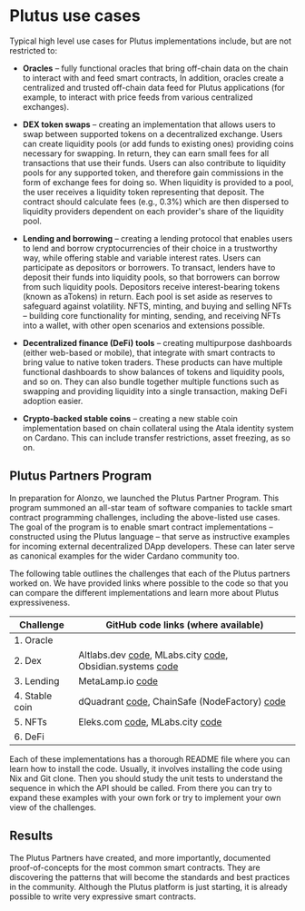 # Plutus use cases
Typical high level use cases for Plutus implementations include, but are not restricted to:

- **Oracles** – fully functional oracles that bring off-chain data on the chain to interact with and feed smart contracts, In addition, oracles create a centralized and trusted off-chain data feed for Plutus applications (for example, to interact with price feeds from various centralized exchanges).

- **DEX token swaps** – creating an implementation that allows users to swap between supported tokens on a decentralized exchange. Users can create liquidity pools (or add funds to existing ones) providing coins necessary for swapping. In return, they can earn small fees for all transactions that use their funds. Users can also contribute to liquidity pools for any supported token, and therefore gain commissions in the form of exchange fees for doing so. When liquidity is provided to a pool, the user receives a liquidity token representing that deposit. The contract should calculate fees (e.g., 0.3%) which are then dispersed to liquidity providers dependent on each provider's share of the liquidity pool.

- **Lending and borrowing** – creating a lending protocol that enables users to lend and borrow cryptocurrencies of their choice in a trustworthy way, while offering stable and variable interest rates. Users can participate as depositors or borrowers. To transact, lenders have to deposit their funds into liquidity pools, so that borrowers can borrow from such liquidity pools. Depositors receive interest-bearing tokens (known as aTokens) in return. Each pool is set aside as reserves to safeguard against volatility.
NFTS, minting, and buying and selling NFTs – building core functionality for minting, sending, and receiving NFTs into a wallet, with other open scenarios and extensions possible.

- **Decentralized finance (DeFi) tools** – creating multipurpose dashboards (either web-based or mobile), that integrate with smart contracts to bring value to native token traders. These products can have multiple functional dashboards to show balances of tokens and liquidity pools, and so on. They can also bundle together multiple functions such as swapping and providing liquidity into a single transaction, making DeFi adoption easier.

- **Crypto-backed stable coins** – creating a new stable coin implementation based on chain collateral using the Atala identity system on Cardano. This can include transfer restrictions, asset freezing, as so on.

## Plutus Partners Program
In preparation for Alonzo, we launched the Plutus Partner Program. This program summoned an all-star team of software companies to tackle smart contract programming challenges, including the above-listed use cases. The goal of the program is to enable smart contract implementations – constructed using the Plutus language – that serve as instructive examples for incoming external decentralized DApp developers. These can later serve as canonical examples for the wider Cardano community too.

The following table outlines the challenges that each of the Plutus partners worked on. We have provided links where possible to the code so that you can compare the different implementations and learn more about Plutus expressiveness.

| Challenge      | GitHub code links (where available) |
| ----------- | ----------- |
| 1. Oracle      |        | |        | |        | |        |
| 2. Dex   | Altlabs.dev [code](https://github.com/input-output-hk/plutus-use-cases/tree/AltLabs/dex-token-swap/AltLabs/dex-token-swap), MLabs.city [code](https://github.com/mlabs-haskell/plutus-use-cases/blob/main/mlabs/README.md#use-case-lendex), Obsidian.systems [code](https://github.com/input-output-hk/plutus-use-cases/tree/obsidian-systems/dex/use-case-2)|
| 3. Lending   | MetaLamp.io [code](https://github.com/input-output-hk/plutus-use-cases/tree/MetaLamp/lending-pool/development/MetaLamp)| 
| 4. Stable coin   | dQuadrant [code](https://github.com/input-output-hk/plutus-use-cases/tree/Dquadrant/stablecoin/starter/Dquadrant), ChainSafe (NodeFactory) [code](https://github.com/input-output-hk/plutus-use-cases/tree/Nodefactory/stablecoin/vaultliquidation/NodeFactory/stable-coin)| 
| 5. NFTs   | Eleks.com [code](https://github.com/input-output-hk/plutus-use-cases/blob/eleks/nft/eleks/nft/README.md), MLabs.city [code](https://github.com/mlabs-haskell/plutus-use-cases/blob/main/mlabs/README.md#use-case-nft)| 
| 6. DeFi  | | 

Each of these implementations has a thorough README file where you can learn how to install the code. Usually, it involves installing the code using Nix and Git clone. Then you should study the unit tests to understand the sequence in which the API should be called. From there you can try to expand these examples with your own fork or try to implement your own view of the challenges.

## Results
The Plutus Partners have created, and more importantly, documented proof-of-concepts for the most common smart contracts. They are discovering the patterns that will become the standards and best practices in the community. Although the Plutus platform is just starting, it is already possible to write very expressive smart contracts.
